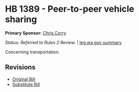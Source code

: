 # HB 1389 - Peer-to-peer vehicle sharing
**Primary Sponsor:** [Chris Corry](/person/leg/corry_ch.md)

*Status: Referred to Rules 2 Review.* | [leg.wa.gov summary](https://app.leg.wa.gov/billsummary?BillNumber=1389&Year=2021)

Concerning transportation.

## Revisions
* [Original Bill](1/)
* [Substitute Bill](S/)